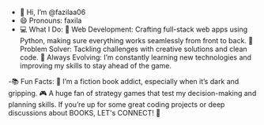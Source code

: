 - 👋 Hi, I’m @fazilaa06
- 😄 Pronouns: faxila
- 💻 What I Do:
    👀 Web Development: Crafting full-stack web apps using Python, making sure everything works seamlessly from front to back.
    🐍 Problem Solver: Tackling challenges with creative solutions and clean code.
    🌱 Always Evolving: I’m constantly learning new technologies and improving my skills to stay ahead of the game.
  
-📚 Fun Facts:
    😬 I’m a fiction book addict, especially when it’s dark and gripping.
    🎮 A huge fan of strategy games that test my decision-making and planning skills.
If you’re up for some great coding projects or deep discussions about BOOKS, LET's CONNECT! 🚀

<!---
fazilaa06/fazilaa06 is a ✨ special ✨ repository because its `README.md` (this file) appears on your GitHub profile.
You can click the Preview link to take a look at your changes.
--->
